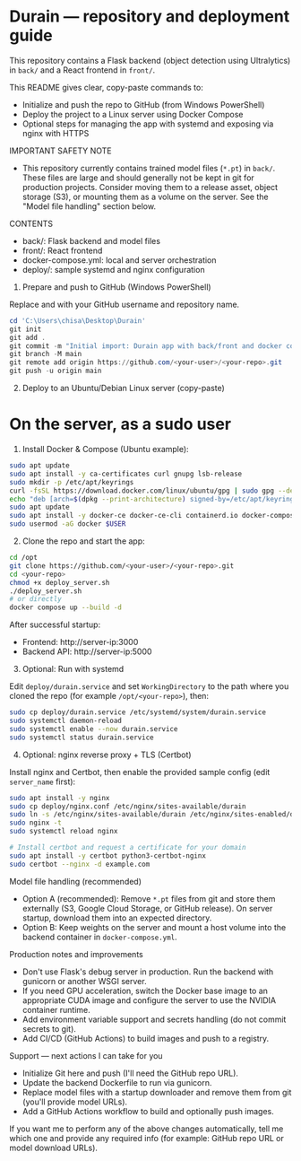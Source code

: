 # Durain — repository and deployment guide

This repository contains a Flask backend (object detection using Ultralytics) in `back/` and a React frontend in `front/`.

This README gives clear, copy-paste commands to:
- Initialize and push the repo to GitHub (from Windows PowerShell)
- Deploy the project to a Linux server using Docker Compose
- Optional steps for managing the app with systemd and exposing via nginx with HTTPS

IMPORTANT SAFETY NOTE
- This repository currently contains trained model files (`*.pt`) in `back/`. These files are large and should generally not be kept in git for production projects. Consider moving them to a release asset, object storage (S3), or mounting them as a volume on the server. See the "Model file handling" section below.

CONTENTS
- back/: Flask backend and model files
- front/: React frontend
- docker-compose.yml: local and server orchestration
- deploy/: sample systemd and nginx configuration

1) Prepare and push to GitHub (Windows PowerShell)

Replace <your-user> and <your-repo> with your GitHub username and repository name.

```powershell
cd 'C:\Users\chisa\Desktop\Durain'
git init
git add .
git commit -m "Initial import: Durain app with back/front and docker configs"
git branch -M main
git remote add origin https://github.com/<your-user>/<your-repo>.git
git push -u origin main
```

2) Deploy to an Ubuntu/Debian Linux server (copy-paste)

# On the server, as a sudo user

1) Install Docker & Compose (Ubuntu example):

```bash
sudo apt update
sudo apt install -y ca-certificates curl gnupg lsb-release
sudo mkdir -p /etc/apt/keyrings
curl -fsSL https://download.docker.com/linux/ubuntu/gpg | sudo gpg --dearmor -o /etc/apt/keyrings/docker.gpg
echo "deb [arch=$(dpkg --print-architecture) signed-by=/etc/apt/keyrings/docker.gpg] https://download.docker.com/linux/ubuntu $(lsb_release -cs) stable" | sudo tee /etc/apt/sources.list.d/docker.list > /dev/null
sudo apt update
sudo apt install -y docker-ce docker-ce-cli containerd.io docker-compose-plugin
sudo usermod -aG docker $USER
```

2) Clone the repo and start the app:

```bash
cd /opt
git clone https://github.com/<your-user>/<your-repo>.git
cd <your-repo>
chmod +x deploy_server.sh
./deploy_server.sh
# or directly
docker compose up --build -d
```

After successful startup:
- Frontend: http://server-ip:3000
- Backend API: http://server-ip:5000

3) Optional: Run with systemd

Edit `deploy/durain.service` and set `WorkingDirectory` to the path where you cloned the repo (for example `/opt/<your-repo>`), then:

```bash
sudo cp deploy/durain.service /etc/systemd/system/durain.service
sudo systemctl daemon-reload
sudo systemctl enable --now durain.service
sudo systemctl status durain.service
```

4) Optional: nginx reverse proxy + TLS (Certbot)

Install nginx and Certbot, then enable the provided sample config (edit `server_name` first):

```bash
sudo apt install -y nginx
sudo cp deploy/nginx.conf /etc/nginx/sites-available/durain
sudo ln -s /etc/nginx/sites-available/durain /etc/nginx/sites-enabled/durain
sudo nginx -t
sudo systemctl reload nginx

# Install certbot and request a certificate for your domain
sudo apt install -y certbot python3-certbot-nginx
sudo certbot --nginx -d example.com
```

Model file handling (recommended)
- Option A (recommended): Remove `*.pt` files from git and store them externally (S3, Google Cloud Storage, or GitHub release). On server startup, download them into an expected directory.
- Option B: Keep weights on the server and mount a host volume into the backend container in `docker-compose.yml`.

Production notes and improvements
- Don't use Flask's debug server in production. Run the backend with gunicorn or another WSGI server.
- If you need GPU acceleration, switch the Docker base image to an appropriate CUDA image and configure the server to use the NVIDIA container runtime.
- Add environment variable support and secrets handling (do not commit secrets to git).
- Add CI/CD (GitHub Actions) to build images and push to a registry.

Support — next actions I can take for you
- Initialize Git here and push (I'll need the GitHub repo URL).
- Update the backend Dockerfile to run via gunicorn.
- Replace model files with a startup downloader and remove them from git (you'll provide model URLs).
- Add a GitHub Actions workflow to build and optionally push images.

If you want me to perform any of the above changes automatically, tell me which one and provide any required info (for example: GitHub repo URL or model download URLs).


